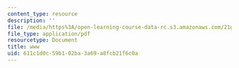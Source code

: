 ```yaml
---
content_type: resource
description: ''
file: /media/https%3A/open-learning-course-data-rc.s3.amazonaws.com/21g-114-chinese-vi-streamlined-spring-2005/611c1d0c59b102ba3a69a8fcb21f6c0a_MIT21G_114S05_2_07f.pdf
file_type: application/pdf
resourcetype: Document
title: www
uid: 611c1d0c-59b1-02ba-3a69-a8fcb21f6c0a
---
```

